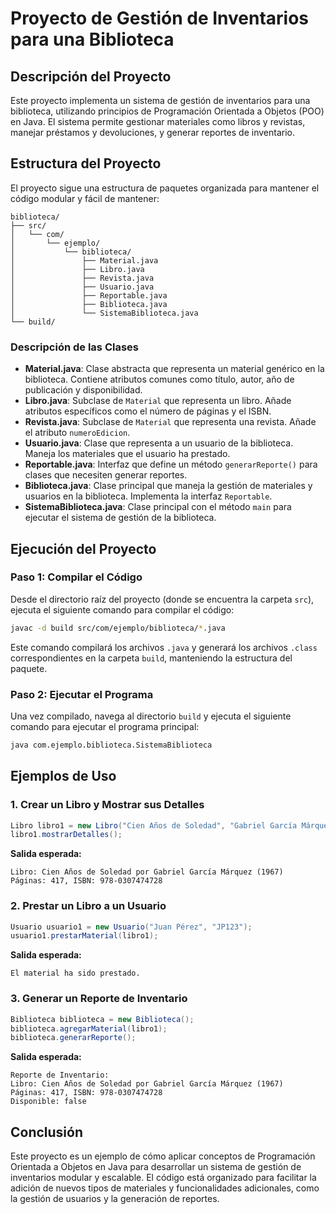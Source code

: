 
# Proyecto de Gestión de Inventarios para una Biblioteca

## Descripción del Proyecto

Este proyecto implementa un sistema de gestión de inventarios para una biblioteca, utilizando principios de Programación Orientada a Objetos (POO) en Java. El sistema permite gestionar materiales como libros y revistas, manejar préstamos y devoluciones, y generar reportes de inventario.

## Estructura del Proyecto

El proyecto sigue una estructura de paquetes organizada para mantener el código modular y fácil de mantener:

```
biblioteca/
├── src/
│   └── com/
│       └── ejemplo/
│           └── biblioteca/
│               ├── Material.java
│               ├── Libro.java
│               ├── Revista.java
│               ├── Usuario.java
│               ├── Reportable.java
│               ├── Biblioteca.java
│               └── SistemaBiblioteca.java
└── build/
```

### Descripción de las Clases

- **Material.java**: Clase abstracta que representa un material genérico en la biblioteca. Contiene atributos comunes como título, autor, año de publicación y disponibilidad.
- **Libro.java**: Subclase de `Material` que representa un libro. Añade atributos específicos como el número de páginas y el ISBN.
- **Revista.java**: Subclase de `Material` que representa una revista. Añade el atributo `numeroEdicion`.
- **Usuario.java**: Clase que representa a un usuario de la biblioteca. Maneja los materiales que el usuario ha prestado.
- **Reportable.java**: Interfaz que define un método `generarReporte()` para clases que necesiten generar reportes.
- **Biblioteca.java**: Clase principal que maneja la gestión de materiales y usuarios en la biblioteca. Implementa la interfaz `Reportable`.
- **SistemaBiblioteca.java**: Clase principal con el método `main` para ejecutar el sistema de gestión de la biblioteca.

## Ejecución del Proyecto

### Paso 1: Compilar el Código

Desde el directorio raíz del proyecto (donde se encuentra la carpeta `src`), ejecuta el siguiente comando para compilar el código:

```bash
javac -d build src/com/ejemplo/biblioteca/*.java
```

Este comando compilará los archivos `.java` y generará los archivos `.class` correspondientes en la carpeta `build`, manteniendo la estructura del paquete.

### Paso 2: Ejecutar el Programa

Una vez compilado, navega al directorio `build` y ejecuta el siguiente comando para ejecutar el programa principal:

```bash
java com.ejemplo.biblioteca.SistemaBiblioteca
```

## Ejemplos de Uso

### 1. Crear un Libro y Mostrar sus Detalles

```java
Libro libro1 = new Libro("Cien Años de Soledad", "Gabriel García Márquez", 1967, 417, "978-0307474728");
libro1.mostrarDetalles();
```

**Salida esperada:**

```
Libro: Cien Años de Soledad por Gabriel García Márquez (1967)
Páginas: 417, ISBN: 978-0307474728
```

### 2. Prestar un Libro a un Usuario

```java
Usuario usuario1 = new Usuario("Juan Pérez", "JP123");
usuario1.prestarMaterial(libro1);
```

**Salida esperada:**

```
El material ha sido prestado.
```

### 3. Generar un Reporte de Inventario

```java
Biblioteca biblioteca = new Biblioteca();
biblioteca.agregarMaterial(libro1);
biblioteca.generarReporte();
```

**Salida esperada:**

```
Reporte de Inventario:
Libro: Cien Años de Soledad por Gabriel García Márquez (1967)
Páginas: 417, ISBN: 978-0307474728
Disponible: false
```

## Conclusión

Este proyecto es un ejemplo de cómo aplicar conceptos de Programación Orientada a Objetos en Java para desarrollar un sistema de gestión de inventarios modular y escalable. El código está organizado para facilitar la adición de nuevos tipos de materiales y funcionalidades adicionales, como la gestión de usuarios y la generación de reportes.
